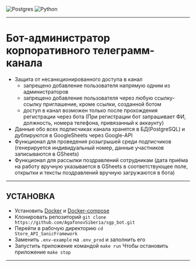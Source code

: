![Postgres](https://img.shields.io/badge/postgres-%23316192.svg?style=for-the-badge&logo=postgresql&logoColor=white)
![Python](https://img.shields.io/badge/python-3670A0?style=for-the-badge&logo=python&logoColor=ffdd54)

________________________________________________________________
# Бот-администратор корпоративного телеграмм-канала
* Защита от несанкционированного доступа в канал
  - запрещено добавление пользователя напрямую одним из администраторов
  - запрещено добавление пользователя через любую ссылку-ссылку приглашение, кроме ссылки, созданной ботом
  - доступ в канал возможен только после прохождения регистрации через бота (При регистрации бот запрашивает ФИ, должность, номера телефона, привязанный к аккаунту)
* Данные обо всех подписчиках канала хранятся в БД(PostgreSQL) и дублируются в GoogleSheets через Google-API
* Функционал для проведения розыгрышей среди подписчиков (генерируется индивидуальный номер, данные участников записываются в GSheets)
* Функционал для рассылки поздравлений сотрудникам (дата приёма на работу вручную указывается в GSheets в соответствующее поле, открытки и тексты поздравлений вручную загружаются в бота)


________________________________________________________________
## УСТАНОВКА
- Установить <a href="https://docs.docker.com/">Docker</a> и <a href="https://docs.docker.com/compose/">Docker-compose</a>
- Клонировать репозиторий `git clone https://github.com/AgafonovSiberia/sgp_bot.git`
- Перейти в рабочую директорию <code>cd Store_API_SanicFramework</code>
- Заменить <code>.env-example</code> на <code>.env_prod</code> и заполнить его
- Запустить приложение командой <code>make run</code>
Чтобы остановить приложение <code>make stop</code>

________________________________________________________________

